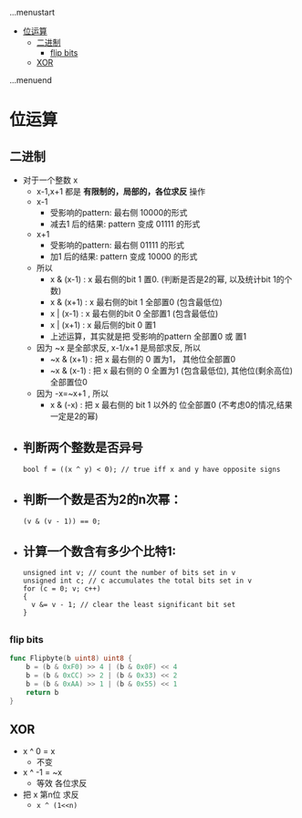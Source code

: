 ...menustart

- [位运算](#c04f8667013a3097bf12e98e424a915b)
    - [二进制](#6168fb08fe64663a502a132c5589b73d)
        - [flip bits](#bf94eee92531fcf0a63c55eddb6a558c)
    - [XOR](#97675eb3f268048604dc5155511a2a4d)

...menuend


<h2 id="c04f8667013a3097bf12e98e424a915b"></h2>


# 位运算


<h2 id="6168fb08fe64663a502a132c5589b73d"></h2>


## 二进制

 - 对于一个整数 x
    - x-1,x+1 都是 **有限制的，局部的，各位求反** 操作
    - x-1
        - 受影响的pattern: 最右侧 10000的形式
        - 减去1 后的结果:  pattern 变成 01111 的形式
    - x+1
        - 受影响的pattern: 最右侧 01111 的形式
        - 加1 后的结果:  pattern 变成 10000 的形式
    - 所以
        - x & (x-1) : x 最右侧的bit 1 置0. (判断是否是2的幂, 以及统计bit 1的个数)
        - x & (x+1) : x 最右侧的bit 1 全部置0 (包含最低位)
        - x | (x-1) : x 最右侧的bit 0 全部置1 (包含最低位)
        - x | (x+1) : x 最后侧的bit 0 置1
        - 上述运算，其实就是把 受影响的pattern 全部置0 或 置1
    - 因为 ~x 是全部求反, x-1/x+1 是局部求反,   所以
        - ~x & (x+1) : 把 x 最右侧的 0 置为1， 其他位全部置0
        - ~x & (x-1) : 把 x 最右侧的 0 全置为1 (包含最低位), 其他位(剩余高位)全部置位0
    - 因为  -x=~x+1 , 所以
        - x & (-x) : 把 x 最右侧的 bit 1 以外的 位全部置0  (不考虑0的情况,结果一定是2的幂)
 - 判断两个整数是否异号
    -
    ```
    bool f = ((x ^ y) < 0); // true iff x and y have opposite signs
    ```
 - 判断一个数是否为2的n次幂：
    -
    ```
    (v & (v - 1)) == 0;
    ```
 - 计算一个数含有多少个比特1:
    -
    ```
    unsigned int v; // count the number of bits set in v
    unsigned int c; // c accumulates the total bits set in v
    for (c = 0; v; c++)
    {
      v &= v - 1; // clear the least significant bit set
    }
    ```

<h2 id="bf94eee92531fcf0a63c55eddb6a558c"></h2>


### flip bits

```go
func Flipbyte(b uint8) uint8 {
    b = (b & 0xF0) >> 4 | (b & 0x0F) << 4
    b = (b & 0xCC) >> 2 | (b & 0x33) << 2
    b = (b & 0xAA) >> 1 | (b & 0x55) << 1
    return b
}
```

<h2 id="97675eb3f268048604dc5155511a2a4d"></h2>


## XOR

- x ^ 0 = x
    - 不变
- x ^ -1 = ~x
    - 等效 各位求反
- 把 x 第n位 求反
    - `x ^ (1<<n)`



